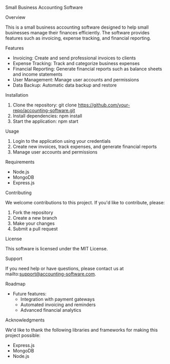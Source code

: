 Small Business Accounting Software

Overview

This is a small business accounting software designed to help small businesses manage their finances efficiently. The software provides features such as invoicing, expense tracking, and financial reporting.

Features

- Invoicing: Create and send professional invoices to clients
- Expense Tracking: Track and categorize business expenses
- Financial Reporting: Generate financial reports such as balance sheets and income statements
- User Management: Manage user accounts and permissions
- Data Backup: Automatic data backup and restore

Installation

1. Clone the repository: git clone https://github.com/your-repo/accounting-software.git
2. Install dependencies: npm install
3. Start the application: npm start

Usage

1. Login to the application using your credentials
2. Create new invoices, track expenses, and generate financial reports
3. Manage user accounts and permissions

Requirements

- Node.js
- MongoDB
- Express.js

Contributing

We welcome contributions to this project. If you'd like to contribute, please:

1. Fork the repository
2. Create a new branch
3. Make your changes
4. Submit a pull request

License

This software is licensed under the MIT License.

Support

If you need help or have questions, please contact us at mailto:support@accounting-software.com.

Roadmap

- Future features:
    - Integration with payment gateways
    - Automated invoicing and reminders
    - Advanced financial analytics

Acknowledgments

We'd like to thank the following libraries and frameworks for making this project possible:

- Express.js
- MongoDB
- Node.js

